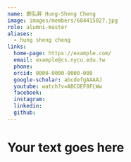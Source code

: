```yaml
---
name: 鄭弘昇 Hung-Sheng Cheng 
image: images/members/604415027.jpg 
role: alumni-master
aliases:
  - hung sheng cheng
links:
  home-page: https://example.com/
  email: example@cs.nycu.edu.tw
  phone: 
  orcid: 0000-0000-0000-000
  google-scholar: abcdefgAAAAJ
  youtube: watch?v=ABCDEF0FLWw
  facebook:
  instagram:
  linkedin:
  github:
---
```

# Your text goes here
